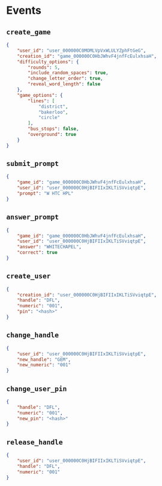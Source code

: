 # Events

## `create_game`

```json
{
	"user_id": "user_000000C0MOMLVpVxWLULYZphFtGeG",
	"creation_id": "game_000000C0HbJWhvF4jnfFcEulxhsaH",
	"difficulty_options": {
		"rounds": 5,
		"include_random_spaces": true,
		"change_letter_order": true,
		"reveal_word_length": false
	},
	"game_options": {
		"lines": [
			"district",
			"bakerloo",
			"circle"
		],
		"bus_stops": false,
		"overground": true
	}
}
```

## `submit_prompt`

```json
{
	"game_id": "game_000000C0HbJWhvF4jnfFcEulxhsaH",
	"user_id": "user_000000C0HjBIFIIxIKLTiSVviqtpE",
	"prompt": "W HTC HPL"
}
```

## `answer_prompt`

```json
{
	"game_id": "game_000000C0HbJWhvF4jnfFcEulxhsaH",
	"user_id": "user_000000C0HjBIFIIxIKLTiSVviqtpE",
	"answer": "WHITECHAPEL",
	"correct": true
}
```

## `create_user`

```json
{
	"creation_id": "user_000000C0HjBIFIIxIKLTiSVviqtpE",
	"handle": "DFL",
	"numeric": "001",
	"pin": "<hash>"
}
```

## `change_handle`

```json
{
	"user_id": "user_000000C0HjBIFIIxIKLTiSVviqtpE",
	"new_handle": "GEM",
	"new_numeric": "001"
}
```

## `change_user_pin`

```json
{
	"handle": "DFL",
	"numeric": "001",
	"new_pin": "<hash>"
}
```

## `release_handle`

```json
{
	"user_id": "user_000000C0HjBIFIIxIKLTiSVviqtpE",
	"handle": "DFL",
	"numeric": "001"
}
```
